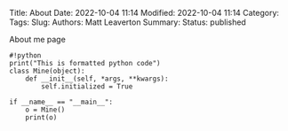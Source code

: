 Title: About
Date: 2022-10-04 11:14
Modified: 2022-10-04 11:14
Category:
Tags:
Slug:
Authors: Matt Leaverton
Summary:
Status: published

About me page

    #!python
    print("This is formatted python code")
    class Mine(object):
        def __init__(self, *args, **kwargs):
            self.initialized = True

    if __name__ == "__main__":
        o = Mine()
        print(o)
